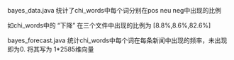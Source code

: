 bayes_data.java 统计了chi_words中每个词分别在pos neu neg中出现的比例

如chi_words中的 “下降” 在三个文件中出现的比例为 [8.8%,8.6%,82.6%]

bayes_forecast.java 统计chi_words中每个词在每条新闻中出现的频率，未出现即为0. 将其写为 1*2585维向量
